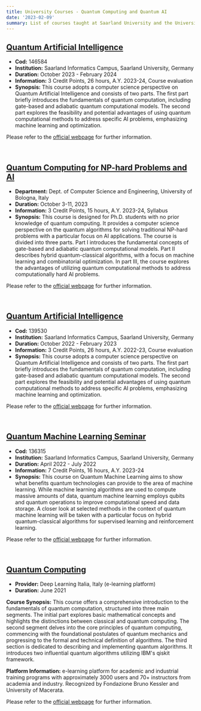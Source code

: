 ```yaml
---
title: University Courses - Quantum Computing and Quantum AI 
date: '2023-02-09'
summary: List of courses taught at Saarland University and the University of Bologna for Master and Ph.D. students with no prior knowledge of quantum mechanics or quantum computing.
---
```


## [Quantum Artificial Intelligence](https://www.dfki.de/~klusch/QAI-course-ws23/) 
- **Cod:** 146584
- **Institution:** Saarland Informatics Campus, Saarland University, Germany
- **Duration:** October 2023 - February 2024
- **Information:** 3 Credit Points, 26 hours, A.Y. 2023-24, Course evaluation
- **Synopsis:** This course adopts a computer science perspective on Quantum Artificial Intelligence and consists of two parts. The first part briefly introduces the fundamentals of quantum computation, including gate-based and adiabatic quantum computational models. The second part explores the feasibility and potential advantages of using quantum computational methods to address specific AI problems, emphasizing machine learning and optimization.

Please refer to the [official webpage](https://www.dfki.de/~klusch/QAI-course-ws23/) for further information.


&nbsp;

## [Quantum Computing for NP-hard Problems and AI](https://disi.unibo.it/en/teaching/phd-programmes/computer-science-and-engineering/courses-of-the-phd-program-in-computer-science-and-engineering/courses-of-the-phd-program-in-computer-science-and-engineering-a-a-2022-23)
- **Department:** Dept. of Computer Science and Engineering, University of Bologna, Italy
- **Duration:** October 3-11, 2023
- **Information:** 3 Credit Points, 15 hours, A.Y. 2023-24, Syllabus
- **Synopsis:** This course is designed for Ph.D. students with no prior knowledge of quantum computing. It provides a computer science perspective on the quantum algorithms for solving traditional NP-hard problems with a particular focus on AI applications. The course is divided into three parts. Part I introduces the fundamental concepts of gate-based and adiabatic quantum computational models. Part II describes hybrid quantum-classical algorithms, with a focus on machine learning and combinatorial optimization. In part III, the course explores the advantages of utilizing quantum computational methods to address computationally hard AI problems.

Please refer to the [official webpage](https://disi.unibo.it/en/teaching/phd-programmes/computer-science-and-engineering/courses-of-the-phd-program-in-computer-science-and-engineering/courses-of-the-phd-program-in-computer-science-and-engineering-a-a-2022-23) for further information.


&nbsp;

## [Quantum Artificial Intelligence](https://www.dfki.de/~klusch/QAI-course-ws2223/)
- **Cod:** 139530
- **Institution:** Saarland Informatics Campus, Saarland University, Germany
- **Duration:** October 2022 - February 2023
- **Information:** 3 Credit Points, 26 hours, A.Y. 2022-23, Course evaluation
- **Synopsis:** This course adopts a computer science perspective on Quantum Artificial Intelligence and consists of two parts. The first part briefly introduces the fundamentals of quantum computation, including gate-based and adiabatic quantum computational models. The second part explores the feasibility and potential advantages of using quantum computational methods to address specific AI problems, emphasizing machine learning and optimization.

Please refer to the [official webpage](https://www.dfki.de/~klusch/QAI-course-ws2223/) for further information.


&nbsp;

## [Quantum Machine Learning Seminar](https://www.dfki.de/~klusch/QML-ss22/) 
- **Cod:** 136315
- **Institution:** Saarland Informatics Campus, Saarland University, Germany
- **Duration:** April 2022 - July 2022
- **Information:** 7 Credit Points, 16 hours, A.Y. 2023-24
- **Synopsis:** This course on Quantum Machine Learning aims to show what benefits quantum technologies can provide to the area of machine learning. While machine learning algorithms are used to compute massive amounts of data, quantum machine learning employs qubits and quantum operations to improve computational speed and data storage. A closer look at selected methods in the context of quantum machine learning will be taken with a particular focus on hybrid quantum-classical algorithms for supervised learning and reinforcement learning.

Please refer to the [official webpage](https://www.dfki.de/~klusch/QML-ss22/) for further information.


&nbsp;

## [Quantum Computing](https://deeplearningitalia.com/corsi/corso-quantum-computing-c0030/)
  - **Provider:** Deep Learning Italia, Italy (e-learning platform)
  - **Duration:** June 2021

**Course Synopsis:** This course offers a comprehensive introduction to the fundamentals of quantum computation, structured into three main segments. The initial part explores basic mathematical concepts and highlights the distinctions between classical and quantum computing. The second segment delves into the core principles of quantum computing, commencing with the foundational postulates of quantum mechanics and progressing to the formal and technical definition of algorithms. The third section is dedicated to describing and implementing quantum algorithms. It introduces two influential quantum algorithms utilizing IBM's qiskit framework.

**Platform Information:** e-learning platform for academic and industrial training programs with approximately 3000 users and 70+ instructors from academia and industry. Recognized by Fondazione Bruno Kessler and University of Macerata.

Please refer to the [official webpage](https://deeplearningitalia.com/corsi/corso-quantum-computing-c0030/) for further information.


<!-- 

```python
from IPython.core.display import Image
Image('https://www.python.org/static/community_logos/python-logo-master-v3-TM-flattened.png')
```

    
![png](output_1_0.png)
    

```python
print("Welcome to Academic!")
```

    Welcome to Academic!

## Organize your notebooks

Place the notebooks that you would like to publish in a `notebooks` folder at the root of your website.

## Import the notebooks into your site

```bash
pipx install academic
academic import 'notebooks/**.ipynb' content/post/ --verbose
```

The notebooks will be published to the folder you specify above. In this case, they will be published to your `content/post/` folder. -->
